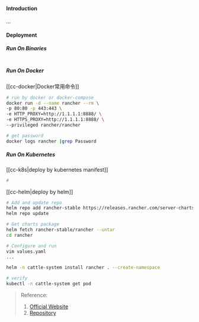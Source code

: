 #### Introduction
...


#### Deployment
##### Run On Binaries
```bash

```

##### Run On Docker
[[cc-docker|Docker常用命令]]
```bash
# run by docker or docker-compose
docker run -d --name rancher --rm \
-p 80:80 -p 443:443 \
-e HTTP_PROXY=http://1.1.1.1:8888/ \
-e HTTPS_PROXY=http://1.1.1.1:8888/ \
--privileged rancher/rancher

# get password
docker logs rancher |grep Password
```

##### Run On Kubernetes
[[cc-k8s|deploy by kubernetes manifest]]
```bash
# 
```

[[cc-helm|deploy by helm]]
```bash
# Add and update repo
helm repo add rancher-stable https://releases.rancher.com/server-charts/stable
helm repo update

# Get charts package
helm fetch rancher-stable/rancher --untar
cd rancher

# Configure and run
vim values.yaml
...

helm -n cattle-system install rancher . --create-namespace 

# verify
kubectl -n cattle-system get pod 
```



> Reference:
> 1. [Official Website](https://github.com/rancher/rke)
> 2. [Repository](https://github.com/rancher/rke)
